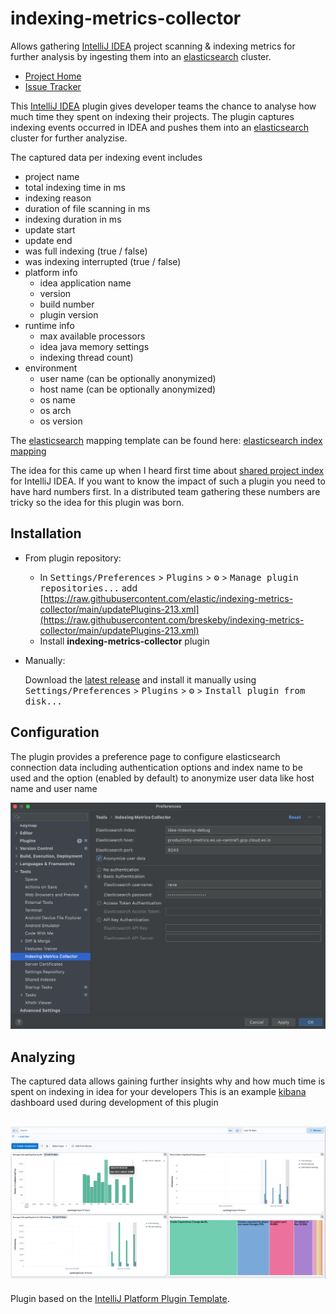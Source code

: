 # indexing-metrics-collector

<!-- Plugin description -->
Allows gathering [IntelliJ IDEA](https://www.jetbrains.com/idea/) project scanning & indexing metrics for further analysis by ingesting them into an [elasticsearch](https://www.elastic.co/elasticsearch/elasticsearch) cluster.

* [Project Home](https://github.com/elastic/idea-indexing-metrics-collector)
* [Issue Tracker](https://github.com/elastic/idea-indexing-metrics-collector/issues)

<!-- Plugin description end -->

This [IntelliJ IDEA](https://www.jetbrains.com/idea/) plugin gives developer teams the chance to analyse how much time they spent on indexing their projects.
The plugin captures indexing events occurred in IDEA and pushes them into an [elasticsearch](https://www.elastic.co/elasticsearch/elasticsearch)  cluster for further analyzise. 

The captured data per indexing event includes

- project name
- total indexing time in ms
- indexing reason
- duration of file scanning in ms
- indexing duration in ms
- update start
- update end
- was full indexing (true / false)
- was indexing interrupted (true / false)
- platform info 
  - idea application name 
  - version 
  - build number
  - plugin version
- runtime info 
  - max available processors
  - idea java memory settings 
  - indexing thread count)
- environment
  - user name (can be optionally anonymized)
  - host name (can be optionally anonymized)
  - os name
  - os arch
  - os version

The [elasticsearch](https://www.elastic.co/elasticsearch/elasticsearch)  mapping template can be found here: [elasticsearch index mapping](https://github.com/breskeby/indexing-metrics-collector/blob/main/src/main/resources/idea-indexing-mapping.json)

The idea for this came up when I heard first time about [shared project index](https://www.jetbrains.com/help/idea/shared-indexes.html#project-shared-indexes) for IntelliJ IDEA.
If you want to know the impact of such a plugin you need to have hard numbers first. In a distributed team gathering these numbers are tricky so the idea
for this plugin was born.

## Installation

[//]: # (- Using IDE built-in plugin system:)

[//]: # (  )
[//]: # (  <kbd>Settings/Preferences</kbd> > <kbd>Plugins</kbd> > <kbd>Marketplace</kbd> > <kbd>Search for "idea-index-tracker"</kbd> >)

[//]: # (  <kbd>Install Plugin</kbd>)

- From plugin repository:

  - In <kbd>Settings/Preferences</kbd> > <kbd>Plugins</kbd> > <kbd>⚙️</kbd> > <kbd>Manage plugin repositories...</kbd> 
  add [https://raw.githubusercontent.com/elastic/indexing-metrics-collector/main/updatePlugins-213.xml](https://raw.githubusercontent.com/breskeby/indexing-metrics-collector/main/updatePlugins-213.xml)
  - Install <b>indexing-metrics-collector</b> plugin

- Manually:

  Download the [latest release](https://github.com/breskeby/indexing-metrics-collector/releases/latest) and install it manually using
  <kbd>Settings/Preferences</kbd> > <kbd>Plugins</kbd> > <kbd>⚙️</kbd> > <kbd>Install plugin from disk...</kbd>

## Configuration

The plugin provides a preference page to configure elasticsearch connection data including
authentication options and index name to be used and the option (enabled by default) to anonymize user data like host name and user name

![](docs/indexing-collector-preferences.png)

## Analyzing

The captured data allows gaining further insights why and how much time is spent on indexing in idea for your developers
This is an example [kibana](https://www.elastic.co/kibana/) dashboard used during development of this plugin

![](docs/kibana-dashboard-example.png)
---
Plugin based on the [IntelliJ Platform Plugin Template][template].

[template]: https://github.com/JetBrains/intellij-platform-plugin-template
